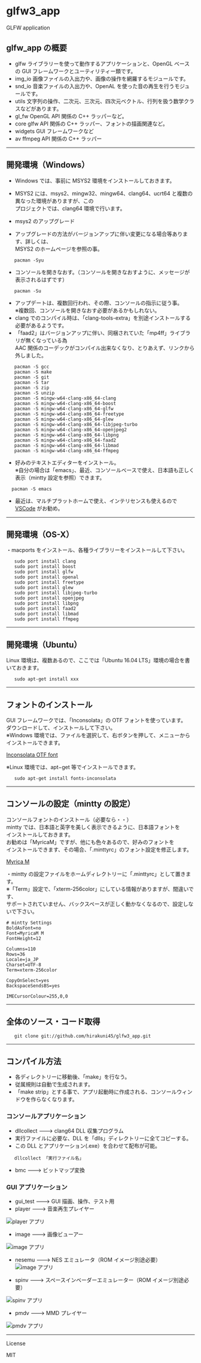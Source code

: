 glfw3_app
=========

GLFW application

## glfw_app の概要

- glfw ライブラリーを使って動作するアプリケーションと、OpenGL ベースの GUI フレームワークとユーティリティー類です。  
- img_io 画像ファイルの入出力や、画像の操作を網羅するモジュールです。  
- snd_io 音楽ファイルの入出力や、OpenAL を使った音の再生を行うモジュールです。  
- utils 文字列の操作、二次元、三次元、四次元ベクトル、行列を扱う数学クラスなどがあります。  
- gl_fw OpenGL API 関係の C++ ラッパーなど。
- core glfw API 関係の C++ ラッパー、フォントの描画関連など。
- widgets GUI フレームワークなど
- av ffmpeg API 関係の C++ ラッパー
   
---

## 開発環境（Windows）
   
 - Windows では、事前に MSYS2 環境をインストールしておきます。
 - MSYS2 には、msys2、mingw32、mingw64、clang64、ucrt64 と複数の異なった環境がありますが、この   
   プロジェクトでは、clang64 環境で行います。 
   
 - msys2 のアップグレード
 - アップグレードの方法がバージョンアップに伴い変更になる場合等あります、詳しくは、   
   MSYS2 のホームページを参照の事。

```
   pacman -Syu
```

 - コンソールを開きなおす。（コンソールを開きなおすように、メッセージが表示されるはずです）

```
   pacman -Su
```
 - アップデートは、複数回行われ、その際、コンソールの指示に従う事。   
 ※複数回、コンソールを開きなおす必要があるかもしれない。
 - clang でのコンパイル時は、「clang-tools-extra」を別途インストールする必要があるようです。
 - 「faad2」はバージョンアップに伴い、同梱されていた「mp4ff」ライブラリが無くなっている為   
   AAC 関係のコーデックがコンパイル出来なくなり、とりあえず、リンクから外しました。

```
   pacman -S gcc
   pacman -S make
   pacman -S git
   pacman -S tar
   pacman -S zip
   pacman -S unzip
   pacman -S mingw-w64-clang-x86_64-clang
   pacman -S mingw-w64-clang-x86_64-boost
   pacman -S mingw-w64-clang-x86_64-glfw
   pacman -S mingw-w64-clang-x86_64-freetype
   pacman -S mingw-w64-clang-x86_64-glew
   pacman -S mingw-w64-clang-x86_64-libjpeg-turbo
   pacman -S mingw-w64-clang-x86_64-openjpeg2
   pacman -S mingw-w64-clang-x86_64-libpng
   pacman -S mingw-w64-clang-x86_64-faad2
   pacman -S mingw-w64-clang-x86_64-libmad
   pacman -S mingw-w64-clang-x86_64-ffmpeg
```

- 好みのテキストエディターをインストール。   
※自分の場合は「emacs」、最近、コンソールベースで使え、日本語も正しく   
表示（mintty 設定を参照）できます。

```
  pacman -S emacs
```

- 最近は、マルチプラットホームで使え、インテリセンスも使えるので [VSCode](https://code.visualstudio.com/) がお勧め。

---

## 開発環境（OS-X）

・macports をインストール、各種ライブラリーをインストールして下さい。  
   
```
   sudo port install clang
   sudo port install boost
   sudo port install glfw
   sudo port install openal
   sudo port install freetype
   sudo port install glew
   sudo port install libjpeg-turbo
   sudo port install openjpeg
   sudo port install libpng
   sudo port install faad2
   sudo port install libmad
   sudo port install ffmpeg
```

---

## 開発環境（Ubuntu）

Linux 環境は、複数あるので、ここでは「Ubuntu 16.04 LTS」環境の場合を書いておきます。
```
   sudo apt-get install xxx
```

---

## フォントのインストール

GUI フレームワークでは、「Inconsolata」の OTF フォントを使っています。   
ダウンロードして、インストールして下さい。   
※Windows 環境では、ファイルを選択して、右ボタンを押して、メニューからインストールできます。
   
<a href="http://levien.com/type/myfonts/inconsolata.html" target="_blank">Inconsolata OTF font</a>   
   
※Linux 環境では、apt−get 等でインストールできます。

```
   sudo apt-get install fonts-inconsolata
```

---

## コンソールの設定（mintty の設定）
   
コンソールフォントのインストール（必要なら・・）   
mintty では、日本語と英字を美しく表示できるように、日本語フォントを   
インストールしておきます。   
お勧めは「MyricaM」ですが、他にも色々あるので、好みのフォントを   
インストールできます、その場合、「.minttyrc」のフォント設定を修正します。   
   
<a href="https://myrica.estable.jp/myricamhistry/" target="_blank">Myrica M</a>   
   
・mintty の設定ファイルをホームディレクトリーに「.minttyrc」として置きます。   
※「Term」設定で、「xterm-256color」にしている情報がありますが、間違いです、   
サポートされていません、バックスペースが正しく動かなくなるので、設定しないで下さい。   
```
# mintty Settings
BoldAsFont=no
Font=MyricaM M
FontHeight=12

Columns=110
Rows=36
Locale=ja_JP
Charset=UTF-8
Term=xterm-256color

CopyOnSelect=yes
BackspaceSendsBS=yes

IMECursorColour=255,0,0
```

---

## 全体のソース・コード取得

```
   git clone git://github.com/hirakuni45/glfw3_app.git
```

---

## コンパイル方法

- 各ディレクトリーに移動後、「make」を行なう。   
- 従属規則は自動で生成されます。
- 「make strip」とする事で、アプリ起動時に作成される、コンソールウィンドウを作らなくなります。

### コンソールアプリケーション

- dllcollect  --->  clang64 DLL 収集プログラム   
- 実行ファイルに必要な、DLL を「dlls」ディレクトリーに全てコピーする。
- この DLL とアプリケーション(.exe）を合わせて配布が可能。

```
   dllcollect 「実行ファイル名」 
```

- bmc  --->  ビットマップ変換

### GUI アプリケーション

- gui_test  --->  GUI 描画、操作、テスト用   
- player  --->  音楽再生プレイヤー  

![player アプリ](player.png)   
   
- image  --->  画像ビューアー   

![image アプリ](image.png)        
   
- nesemu ---> NES エミュレータ（ROM イメージ別途必要）
![image アプリ](nesemu.png)        

- spinv  --->  スペースインベーダーエミュレーター（ROM イメージ別途必要）

![spinv アプリ](spinv.png)   
   
- pmdv  --->  MMD プレイヤー 

![pmdv アプリ](pmdv.png)     
   
---
License

MIT
